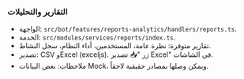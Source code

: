 ### التقارير والتحليلات

- الواجهة: `src/bot/features/reports-analytics/handlers/reports.ts`.
- الخدمة: `src/modules/services/reports/index.ts`.
- تقارير متوفرة: نظرة عامة، المستخدمين، أداء النظام، سجل النشاط.
- تصدير: CSV وExcel (exceljs). زر "📥 تصدير Excel" في الشاشات.
- ملاحظات: بعض البيانات Mock، ويمكن وصلها بمصادر حقيقية لاحقاً.
